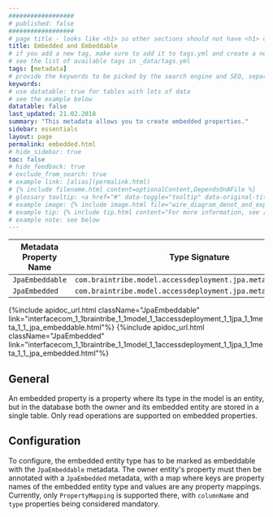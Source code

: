 ```yaml
---
##################
# published: false
##################
# page title - looks like <h1> so other sections should not have <h1> or single-hash headings
title: Embedded and Embeddable
# if you add a new tag, make sure to add it to tags.yml and create a new page in pages/tags
# see the list of available tags in _data/tags.yml
tags: [metadata]
# provide the keywords to be picked by the search engine and SEO, separated by a comma
keywords: 
# use datatable: true for tables with lots of data
# see the example below
datatable: false
last_updated: 21.02.2018
summary: "This metadata allows you to create embedded properties."
sidebar: essentials
layout: page
permalink: embedded.html
# hide_sidebar: true
toc: false
# hide_feedback: true
# exclude_from_search: true
# example link: [alias](permalink.html)
# {% include filename.html content=optionalContent,DependsOnAFile %}
# glossary tooltip: <a href="#" data-toggle="tooltip" data-original-title="{{site.data.glossary.entity_type}}">entity types</a>
# example image: {% include image.html file="wire_diagram_denot_and_experts.png" max-width=600 %}
# example tip: {% include tip.html content="For more information, see [Metadata](general_metadata_properties.html)" %}
# example note: see below
---
```


Metadata Property Name  | Type Signature  
------- | -----------
`JpaEmbeddable` | `com.braintribe.model.accessdeployment.jpa.meta.JpaEmbeddable`
`JpaEmbedded`   | `com.braintribe.model.accessdeployment.jpa.meta.JpaEmbedded`

{%include apidoc_url.html className="JpaEmbeddable" link="interfacecom_1_1braintribe_1_1model_1_1accessdeployment_1_1jpa_1_1meta_1_1_jpa_embeddable.html"%}
{%include apidoc_url.html className="JpaEmbedded" link="interfacecom_1_1braintribe_1_1model_1_1accessdeployment_1_1jpa_1_1meta_1_1_jpa_embedded.html"%}

## General
An embedded property is a property where its type in the model is an entity, but in the database both the owner and its embedded entity are stored in a single table. Only read operations are supported on embedded properties.

## Configuration
To configure, the embedded entity type has to be marked as embeddable with the `JpaEmbeddable` metadata. The owner entity's property must then be annotated with a `JpaEmbedded` metadata, with a map where keys are property names of the embedded entity type and values are any property mappings. 
Currently, only `PropertyMapping` is supported there, with `columnName` and `type` properties being considered mandatory. 
